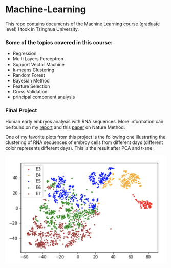 # Machine-Learning
This repo contains documents of the Machine Learning course (graduate level) I took in Tsinghua University.  

### Some of the topics covered in this course:  
<ul>
  <li>Regression</li>
  <li>Multi Layers Perceptron</li>
  <li>Support Vector Machine</li>
  <li>k-means Clustering</li>
  <li>Random Forest</li>
  <li>Bayesian Method</li>
  <li>Feature Selection</li>
  <li>Cross Validation</li>
  <li>principal component analysis</li>
</ul> 

### Final Project
Human early embryos analysis with RNA sequences. More information can be found on my <a href = https://github.com/tony23545/Machine-Learning/blob/master/final%20project/Machine%20Learning%20Final%20Project.pdf>report</a> and this <a href = https://www.ncbi.nlm.nih.gov/pubmed/24056876> paper</a> on Nature Method.  

One of my favorite plots from this project is the following one illustrating the clustering of RNA sequences of embroy cells from different days (different color represents different days). This is the result after PCA and t-sne.  

<img src = https://github.com/tony23545/Machine-Learning/blob/master/final%20project/clustering.png/>
